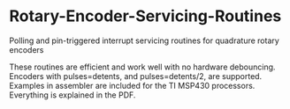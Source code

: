 # Rotary-Encoder-Servicing-Routines
Polling and pin-triggered interrupt servicing routines for quadrature rotary encoders


These routines are efficient and work well with no hardware debouncing.
Encoders with pulses=detents, and pulses=detents/2, are supported.
Examples in assembler are included for the TI MSP430 processors.
Everything is explained in the PDF.
